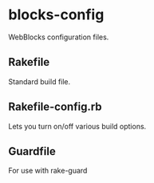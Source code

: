 blocks-config
=============

WebBlocks configuration files.

## Rakefile
Standard build file.

## Rakefile-config.rb
Lets you turn on/off various build options.

## Guardfile
For use with rake-guard
